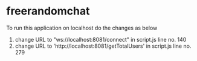 # freerandomchat
To run this application on localhost do the changes as below
1) change URL to "ws://localhost:8081/connect" in script.js line no. 140
2) change URL to 'http://localhost:8081/getTotalUsers' in script.js line no. 279

